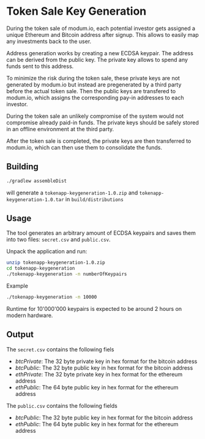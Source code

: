 # Token Sale Key Generation

During the token sale of modum.io, each potential investor gets assigned a unique Ethereum and Bitcoin address after signup.
This allows to easily map any investments back to the user.

Address generation works by creating a new ECDSA keypair. 
The address can be derived from the public key.
The private key allows to spend any funds sent to this address.

To minimize the risk during the token sale, these private keys are not generated by modum.io but instead are pregenerated by a third party before the actual token sale. Then the public keys are transfered to modum.io, which assigns the corresponding pay-in addresses to each investor.

During the token sale an unlikely compromise of the system would not compromise already paid-in funds. The private keys should be safely stored in an offline environment at the third party.

After the token sale is completed, the private keys are then transferred to modum.io, which can then use them to consolidate the funds.

## Building
```bash
./gradlew assembleDist
```

will generate a `tokenapp-keygeneration-1.0.zip` and `tokenapp-keygeneration-1.0.tar` in `build/distributions`

## Usage
The  tool generates an arbitrary amount of ECDSA keypairs and saves them into two files: `secret.csv` and `public.csv`.

Unpack the application and run:

```bash
unzip tokenapp-keygeneration-1.0.zip
cd tokenapp-keygeneration
./tokenapp-keygeneration -n numberOfKeypairs
``` 

Example
```bash
./tokenapp-keygeneration -n 10000

``` 


Runtime for 10'000'000 keypairs is expected to be around 2 hours on modern hardware.

## Output

The `secret.csv` contains the following fiels
* _btcPrivate_: The 32 byte private key in hex format for the bitcoin address
* _btcPublic_: The 32 byte public key in hex format for the bitcoin address
* _ethPrivate_: The 32 byte private key in hex format for the ethereum address
* _ethPublic_: The 64 byte public key in hex format for the ethereum address 

The `public.csv` contains the following fields
* _btcPublic_: The 32 byte public key in hex format for the bitcoin address
* _ethPublic_: The 64 byte public key in hex format for the ethereum address 
